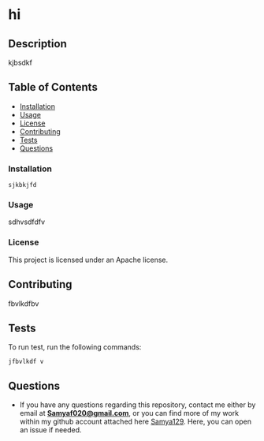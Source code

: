 # hi 

## Description 

kjbsdkf

## Table of Contents

* [Installation](#installation)
* [Usage](#usage)
* [License](#license)
* [Contributing](#contributing)
* [Tests](#tests)
* [Questions](#questions)

### Installation

```
sjkbkjfd
```

### Usage

sdhvsdfdfv

### License 

 This project is licensed under an Apache license.

## Contributing 

fbvlkdfbv

## Tests

To run test, run the following commands:

```
jfbvlkdf v
```

## Questions

* If you have any questions regarding this repository, contact me either by email at **Samyaf020@gmail.com**, or you can find more of my work within my github account attached here [Samya129](https://github.com/Samya129). Here, you can open an issue if needed.
 
